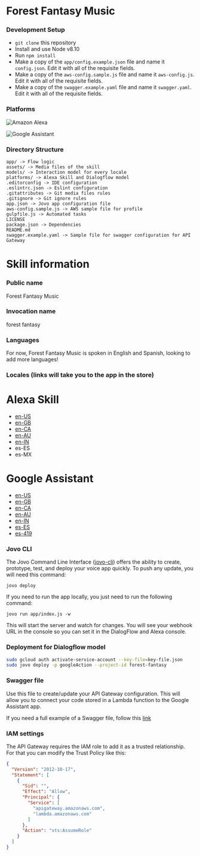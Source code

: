 # Forest Fantasy Music

### Development Setup

* `git clone` this repository
* Install and use Node v8.10
* Run `npm install`
* Make a copy of the `app/config.example.json` file and name it `config.json`. Edit it with all of the requisite fields.
* Make a copy of the `aws-config.sample.js` file and name it `aws-config.js`. Edit it with all of the requisite fields.
* Make a copy of the `swagger.example.yaml` file and name it `swagger.yaml`. Edit it with all of the requisite fields.

### Platforms

![Amazon Alexa](https://images-na.ssl-images-amazon.com/images/G/01/hsx/smart-home/badges/wwaa-horizontal-dark-text.png)

![Google Assistant](https://developers.google.com/actions/images/badges/XPM_BADGING_GoogleAssistant_HOR.png)

### Directory Structure

    app/ -> Flow logic
    assets/ -> Media files of the skill
    models/ -> Interaction model for every locale
    platforms/ -> Alexa Skill and Dialogflow model
    .editorconfig -> IDE configuration
    .eslintrc.json -> Eslint configuration
    .gitattributes -> Git media files rules
    .gitignore -> Git ignore rules
    app.json -> Jovo app configuration file
    aws-config.sample.js -> AWS sample file for profile
    gulpfile.js -> Automated tasks
    LICENSE
    package.json -> Dependencies
    README.md
    swagger.example.yaml -> Sample file for swagger configuration for API Gateway

# Skill information

### Public name
Forest Fantasy Music

### Invocation name
forest fantasy

### Languages
For now, Forest Fantasy Music is spoken in English and Spanish, looking to add more languages!

### Locales (links will take you to the app in the store)

# Alexa Skill
- [en-US]()
- [en-GB]()
- [en-CA]()
- [en-AU]()
- [en-IN]()
- es-ES
- es-MX

# Google Assistant
- [en-US]()
- [en-GB]()
- [en-CA]()
- [en-AU]()
- [en-IN]()
- [es-ES]()
- [es-419]()

### Jovo CLI
The Jovo Command Line Interface ([jovo-cli](https://github.com/jovotech/jovo-cli)) offers the ability to create, prototype, test, and deploy your voice app quickly. To push any update, you will need this command:

```
jovo deploy
```

If you need to run the app locally, you just need to run the following command:

```
jovo run app/index.js -w
```

This will start the server and watch for changes. You will see your webhook URL in the console so you can set it in the DialogFlow and Alexa console.

### Deployment for Dialogflow model

```bash
sudo gcloud auth activate-service-account --key-file=key-file.json
sudo jovo deploy -p googleAction --project-id forest-fantasy
```

### Swagger file
Use this file to create/update your API Gateway configuration. This will allow you to connect your code stored in a Lambda function to the Google Assistant app.

If you need a full example of a Swagger file, follow this [link](https://github.com/aws-samples/api-gateway-secure-pet-store/blob/master/src/main/resources/swagger.yaml)

### IAM settings

The API Gateway requires the IAM role to add it as a trusted relationship. For that you can modify the Trust Policy like this:

```json
{
  "Version": "2012-10-17",
  "Statement": [
    {
      "Sid": "",
      "Effect": "Allow",
      "Principal": {
        "Service": [
          "apigateway.amazonaws.com",
          "lambda.amazonaws.com"
        ]
      },
      "Action": "sts:AssumeRole"
    }
  ]
}
